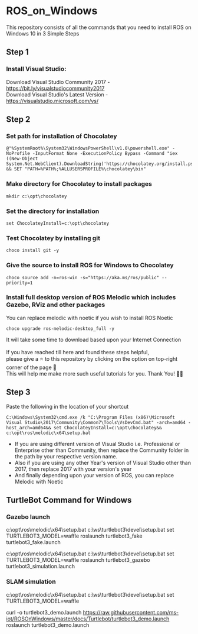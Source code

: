 # ROS_on_Windows
This repository consists of all the commands that you need to install ROS on Windows 10 in 3 Simple Steps

## Step 1

### Install Visual Studio:

Download Visual Studio Community 2017 - https://bit.ly/visualstudiocommunity2017 <br>
Download Visual Studio's Latest Version - https://visualstudio.microsoft.com/vs/


## Step 2

### Set path for installation of Chocolatey
```
@"%SystemRoot%\System32\WindowsPowerShell\v1.0\powershell.exe" -NoProfile -InputFormat None -ExecutionPolicy Bypass -Command "iex ((New-Object System.Net.WebClient).DownloadString('https://chocolatey.org/install.ps1'))" && SET "PATH=%PATH%;%ALLUSERSPROFILE%\chocolatey\bin"
```

### Make directory for Chocolatey to install packages
```
mkdir c:\opt\chocolatey
```

### Set the directory for installation
```
set ChocolateyInstall=c:\opt\chocolatey
```

### Test Chocolatey by installing git
```
choco install git -y
```

### Give the source to install ROS for Windows to Chocolatey
```
choco source add -n=ros-win -s="https://aka.ms/ros/public" --priority=1
```

### Install full desktop version of ROS Melodic which includes Gazebo, RViz and other packages
You can replace melodic with noetic if you wish to install ROS Noetic

```
choco upgrade ros-melodic-desktop_full -y 
```

It will take some time to download based upon your Internet Connection<br><br>
If you have reached till here and found these steps helpful,<br>
please give a ⭐ to this repository by clicking on the option on top-right corner of the page 🙂<br>
This will help me make more such useful tutorials for you. Thank You! ✌🏻

## Step 3

Paste the following in the location of your shortcut<br>
```
C:\Windows\System32\cmd.exe /k "C:\Program Files (x86)\Microsoft Visual Studio\2017\Community\Common7\Tools\VsDevCmd.bat" -arch=amd64 -host_arch=amd64&& set ChocolateyInstall=c:\opt\chocolatey&& c:\opt\ros\melodic\x64\setup.bat
```

* If you are using different version of Visual Studio i.e. Professional or Enterprise other than Community, then replace the Community folder in the path by your respective version name.
* Also if you are using any other Year's version of Visual Studio other than 2017, then replace 2017 with your version's year
* And finally depending upon your version of ROS, you can replace Melodic with Noetic

## TurtleBot Command for Windows

### Gazebo launch

c:\opt\ros\melodic\x64\setup.bat
c:\ws\turtlebot3\devel\setup.bat
set TURTLEBOT3_MODEL=waffle
roslaunch turtlebot3_fake turtlebot3_fake.launch

c:\opt\ros\melodic\x64\setup.bat
c:\ws\turtlebot3\devel\setup.bat
set TURTLEBOT3_MODEL=waffle
roslaunch turtlebot3_gazebo turtlebot3_simulation.launch


### SLAM simulation

c:\opt\ros\melodic\x64\setup.bat
c:\ws\turtlebot3\devel\setup.bat
set TURTLEBOT3_MODEL=waffle

curl -o turtlebot3_demo.launch https://raw.githubusercontent.com/ms-iot/ROSOnWindows/master/docs/Turtlebot/turtlebot3_demo.launch
roslaunch turtlebot3_demo.launch


